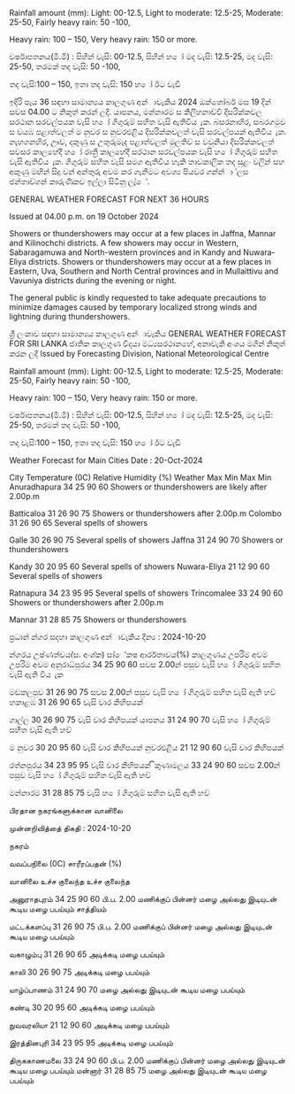 Rainfall amount (mm): Light: 00-12.5, Light to moderate: 12.5-25, Moderate: 25-50, Fairly heavy rain: 50 -100,

Heavy rain: 100 – 150, Very heavy rain: 150 or more.

වර්ෂාපතනය(මි.මී) : සිහින් වැසි: 00-12.5, සිහින් හ ෝ මද වැසි: 12.5-25, මද වැසි: 25-50, තරමක් තද වැසි: 50 -100,

තද වැසි:100 – 150, ඉතා තද වැසි: 150 හ ෝ ඊට වැඩි

ඉදිරි පැය 36 සඳහා සාමාන්‍යය කාලගුණ අන්‍ාවැකිය 2024 ඔක්තෝබර් මස 19 දින්‍ සවස 04.00 ට නිකුත් කරන්‍ ලදි. යාපනය, මන්නාරම ස කිලිහනාච්චි දිසරික්කවල සරථාන සරවල්පයක වැසි හ ෝ ගිගුරුම් සහිත වැසි ඇතිවිය ැක. බසරනාහිර, සබරගමුව ස වයඹ පළාත්වලත් ම නුවර ස නුවරඑළිය දිසරික්කවලත් වැසි සරවල්පයක් ඇතිවිය ැක. නැහගනහිර, ඌව, දකුණු ස උතුරුමැද පළාත්වලත් මුලතිව් ස වවුනියා දිසරික්කවලත් සවසර කාලහේදී හ ෝ රාත්‍රී කාලහේදී සරථාන සරවල්පයක වැසි හ ෝ ගිගුරුම් සහිත වැසි ඇතිවිය ැක. ගිගුරුම් සහිත වැසි සමග ඇතිවිය හැකි තාවකාලික තද සුළං වලින් සහ අකුණු මඟින් සිදු වන්‍ අන්‍තුරු අවම කර ගැනීමට අවශ්‍ය පියවර ගන්න්‍ා ්ලස ජන්‍තාව්ගන් කාරුණිකව ඉල්ලා සිටිනු ලැ්ේ.

GENERAL WEATHER FORECAST FOR NEXT 36 HOURS

Issued at 04.00 p.m. on 19 October 2024

Showers or thundershowers may occur at a few places in Jaffna, Mannar and Kilinochchi districts. A few showers may occur in Western, Sabaragamuwa and North-western provinces and in Kandy and Nuwara-Eliya districts. Showers or thundershowers may occur at a few places in Eastern, Uva, Southern and North Central provinces and in Mullaittivu and Vavuniya districts during the evening or night.

The general public is kindly requested to take adequate precautions to minimize damages caused by temporary localized strong winds and lightning during thundershowers.

ශ්‍රී ලංකාව සඳහා සාමාන්‍යය කාලගුණ අන්‍ාවැකිය GENERAL WEATHER FORECAST FOR SRI LANKA ජාතික කාලගුණ විදයා මධ්‍යසරථානහේ, අනාවැකි අංශය මගින් නිකුත් කරන ලදි Issued by Forecasting Division, National Meteorological Centre

Rainfall amount (mm): Light: 00-12.5, Light to moderate: 12.5-25, Moderate: 25-50, Fairly heavy rain: 50 -100,

Heavy rain: 100 – 150, Very heavy rain: 150 or more.

වර්ෂාපතනය(මි.මී) : සිහින් වැසි: 00-12.5, සිහින් හ ෝ මද වැසි: 12.5-25, මද වැසි: 25-50, තරමක් තද වැසි: 50 -100,

තද වැසි:100 – 150, ඉතා තද වැසි: 150 හ ෝ ඊට වැඩි

Weather Forecast for Main Cities Date : 20-Oct-2024

City Temperature (0C) Relative Humidity (%) Weather Max Min Max Min Anuradhapura 34 25 90 60 Showers or thundershowers are likely after 2.00p.m

Batticaloa 31 26 90 75 Showers or thundershowers after 2.00p.m Colombo 31 26 90 65 Several spells of showers

Galle 30 26 90 75 Several spells of showers Jaffna 31 24 90 70 Showers or thundershowers

Kandy 30 20 95 60 Several spells of showers Nuwara-Eliya 21 12 90 60 Several spells of showers

Ratnapura 34 23 95 95 Several spells of showers Trincomalee 33 24 90 60 Showers or thundershowers after 2.00p.m

Mannar 31 28 85 75 Showers or thundershowers

ප්‍රධාන්‍ න්‍ගර සදහා කාලගුණ අන්‍ාවැකිය දින්‍ය : 2024-10-20

න්‍ගරය උෂ්ණත්වය(්ස. අංශ්‍ක) සා්ේකෂ ආර්රතාවය(%) කාලගුණය උපරිම අවම උපරිම අවම අනුරාධ්‍පුරය 34 25 90 60 සවස 2.00න් පසුව වැසි හ ෝ ගිගුරුම් සහිත වැසි ඇති විය ැක

මඩකලපුව 31 26 90 75 සවස 2.00න් පසුව වැසි හ ෝ ගිගුරුම් සහිත වැසි ඇති හව් හකාළඹ 31 26 90 65 වැසි වාර කිහිපයක්

ගාල්ල 30 26 90 75 වැසි වාර කිහිපයක් යාපනය 31 24 90 70 වැසි හ ෝ ගිගුරුම් සහිත වැසි ඇති හව්

ම නුවර 30 20 95 60 වැසි වාර කිහිපයක් නුවරඑළිය 21 12 90 60 වැසි වාර කිහිපයක්

රත්නපුරය 34 23 95 95 වැසි වාර කිහිපයක් ිකුණාමලය 33 24 90 60 සවස 2.00න් පසුව වැසි හ ෝ ගිගුරුම් සහිත වැසි ඇති හව්

මන්නාරම 31 28 85 75 වැසි හ ෝ ගිගුරුම් සහිත වැසි ඇති හව්

பிரதான நகரங்களுக்கான வானிலை

முன்னறிவித்தை் திகதி : 2024-10-20

நகரம்

வவப்பநிலை (0C) சாரீரப்பதன் (%)

வானிலை உச்ச குலைந்த உச்ச குலைந்த

அனுராதபுரம் 34 25 90 60 பி.ப. 2.00 மணிக்குப் பின்னர் மழை அல்லது இடியுடன் கூடிய மழை பபய்யும் சாத்தியம்

மட்டக்களப்பு 31 26 90 75 பி.ப. 2.00 மணிக்குப் பின்னர் மழை அல்லது இடியுடன் கூடிய மழை பபய்யும்

வகாழும்பு 31 26 90 65 அடிக்கடி மழை பபய்யும்

காலி 30 26 90 75 அடிக்கடி மழை பபய்யும்

யாழ்ப்பாணம் 31 24 90 70 மழை அல்லது இடியுடன் கூடிய மழை பபய்யும்

கண்டி 30 20 95 60 அடிக்கடி மழை பபய்யும்

நுவவரலியா 21 12 90 60 அடிக்கடி மழை பபய்யும்

இரத்தினபுரி 34 23 95 95 அடிக்கடி மழை பபய்யும்

திருககாணமலை 33 24 90 60 பி.ப. 2.00 மணிக்குப் பின்னர் மழை அல்லது இடியுடன் கூடிய மழை பபய்யும் மன்னார் 31 28 85 75 மழை அல்லது இடியுடன் கூடிய மழை பபய்யும்